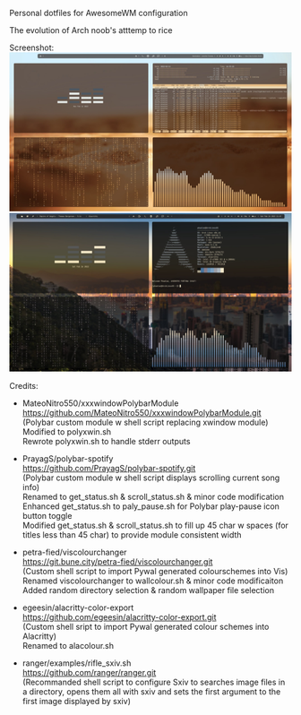 Personal dotfiles for AwesomeWM configuration

The evolution of Arch noob's atttemp to rice

Screenshot:
![Screenshot](./images/screenshot01.jpg)
![Screenshot](./images/screenshot02.jpg)

Credits:
- MateoNitro550/xxxwindowPolybarModule  
https://github.com/MateoNitro550/xxxwindowPolybarModule.git  
(Polybar custom module w shell script replacing xwindow module)  
Modified to polyxwin.sh   
Rewrote polyxwin.sh to handle stderr outputs  

- PrayagS/polybar-spotify  
https://github.com/PrayagS/polybar-spotify.git  
(Polybar custom module w shell script displays scrolling current song info)  
Renamed to get_status.sh & scroll_status.sh & minor code modification  
Enhanced get_status.sh to paly_pause.sh for Polybar play-pause icon button toggle  
Modified get_status.sh & scroll_status.sh to fill up 45 char w spaces (for titles less than 45 char) to provide module consistent width  

- petra-fied/viscolourchanger  
https://git.bune.city/petra-fied/viscolourchanger.git  
(Custom shell script to import Pywal generated colourschemes into Vis)  
Renamed viscolourchanger to wallcolour.sh & minor code modificaiton  
Added random directory selection & random wallpaper file selection  

- egeesin/alacritty-color-export  
https://github.com/egeesin/alacritty-color-export.git  
(Custom shell sript to import Pywal generated colour schemes into Alacritty)  
Renamed to alacolour.sh  

- ranger/examples/rifle_sxiv.sh  
https://github.com/ranger/ranger.git  
(Recommanded shell script to configure Sxiv to searches image files in a directory, opens them all with sxiv and sets the first argument to the first image displayed by sxiv)  
